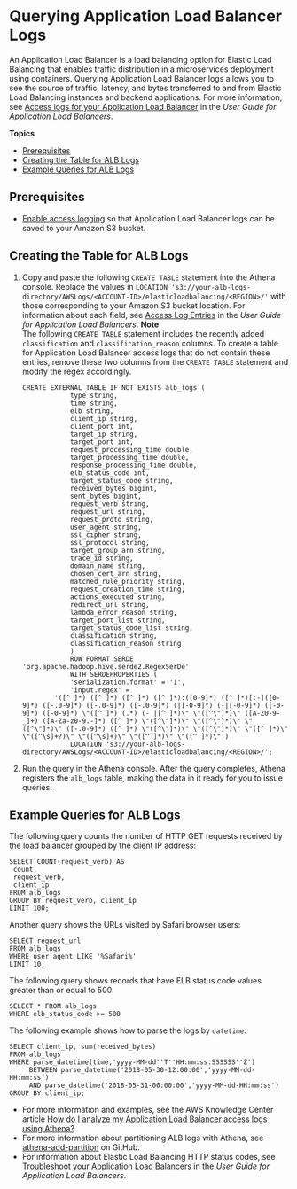 # Querying Application Load Balancer Logs<a name="application-load-balancer-logs"></a>

An Application Load Balancer is a load balancing option for Elastic Load Balancing that enables traffic distribution in a microservices deployment using containers\. Querying Application Load Balancer logs allows you to see the source of traffic, latency, and bytes transferred to and from Elastic Load Balancing instances and backend applications\. For more information, see [Access logs for your Application Load Balancer](https://docs.aws.amazon.com/elasticloadbalancing/latest/application/load-balancer-access-logs.html) in the *User Guide for Application Load Balancers*\.

**Topics**
+ [Prerequisites](#application-load-balancer-logs-prerequisites)
+ [Creating the Table for ALB Logs](#create-alb-table)
+ [Example Queries for ALB Logs](#query-alb-logs-examples)

## Prerequisites<a name="application-load-balancer-logs-prerequisites"></a>
+ [Enable access logging](https://docs.aws.amazon.com/elasticloadbalancing/latest/application/load-balancer-access-logs.html#enable-access-logging) so that Application Load Balancer logs can be saved to your Amazon S3 bucket\.

## Creating the Table for ALB Logs<a name="create-alb-table"></a>

1. Copy and paste the following `CREATE TABLE` statement into the Athena console\. Replace the values in `LOCATION 's3://your-alb-logs-directory/AWSLogs/<ACCOUNT-ID>/elasticloadbalancing/<REGION>/'` with those corresponding to your Amazon S3 bucket location\. For information about each field, see [Access Log Entries](https://docs.aws.amazon.com/elasticloadbalancing/latest/application/load-balancer-access-logs.html#access-log-entry-format) in the *User Guide for Application Load Balancers*\. 
**Note**  
The following `CREATE TABLE` statement includes the recently added `classification` and `classification_reason` columns\. To create a table for Application Load Balancer access logs that do not contain these entries, remove these two columns from the `CREATE TABLE` statement and modify the regex accordingly\.

   ```
   CREATE EXTERNAL TABLE IF NOT EXISTS alb_logs (
               type string,
               time string,
               elb string,
               client_ip string,
               client_port int,
               target_ip string,
               target_port int,
               request_processing_time double,
               target_processing_time double,
               response_processing_time double,
               elb_status_code int,
               target_status_code string,
               received_bytes bigint,
               sent_bytes bigint,
               request_verb string,
               request_url string,
               request_proto string,
               user_agent string,
               ssl_cipher string,
               ssl_protocol string,
               target_group_arn string,
               trace_id string,
               domain_name string,
               chosen_cert_arn string,
               matched_rule_priority string,
               request_creation_time string,
               actions_executed string,
               redirect_url string,
               lambda_error_reason string,
               target_port_list string,
               target_status_code_list string,
               classification string,
               classification_reason string
               )
               ROW FORMAT SERDE 'org.apache.hadoop.hive.serde2.RegexSerDe'
               WITH SERDEPROPERTIES (
               'serialization.format' = '1',
               'input.regex' = 
           '([^ ]*) ([^ ]*) ([^ ]*) ([^ ]*):([0-9]*) ([^ ]*)[:-]([0-9]*) ([-.0-9]*) ([-.0-9]*) ([-.0-9]*) (|[-0-9]*) (-|[-0-9]*) ([-0-9]*) ([-0-9]*) \"([^ ]*) (.*) (- |[^ ]*)\" \"([^\"]*)\" ([A-Z0-9-_]+) ([A-Za-z0-9.-]*) ([^ ]*) \"([^\"]*)\" \"([^\"]*)\" \"([^\"]*)\" ([-.0-9]*) ([^ ]*) \"([^\"]*)\" \"([^\"]*)\" \"([^ ]*)\" \"([^\s]+?)\" \"([^\s]+)\" \"([^ ]*)\" \"([^ ]*)\"')
               LOCATION 's3://your-alb-logs-directory/AWSLogs/<ACCOUNT-ID>/elasticloadbalancing/<REGION>/';
   ```

1. Run the query in the Athena console\. After the query completes, Athena registers the `alb_logs` table, making the data in it ready for you to issue queries\.

## Example Queries for ALB Logs<a name="query-alb-logs-examples"></a>

The following query counts the number of HTTP GET requests received by the load balancer grouped by the client IP address:

```
SELECT COUNT(request_verb) AS
 count,
 request_verb,
 client_ip
FROM alb_logs
GROUP BY request_verb, client_ip
LIMIT 100;
```

Another query shows the URLs visited by Safari browser users:

```
SELECT request_url
FROM alb_logs
WHERE user_agent LIKE '%Safari%'
LIMIT 10;
```

The following query shows records that have ELB status code values greater than or equal to 500\.

```
SELECT * FROM alb_logs
WHERE elb_status_code >= 500
```

The following example shows how to parse the logs by `datetime`:

```
SELECT client_ip, sum(received_bytes) 
FROM alb_logs
WHERE parse_datetime(time,'yyyy-MM-dd''T''HH:mm:ss.SSSSSS''Z') 
     BETWEEN parse_datetime('2018-05-30-12:00:00','yyyy-MM-dd-HH:mm:ss') 
     AND parse_datetime('2018-05-31-00:00:00','yyyy-MM-dd-HH:mm:ss') 
GROUP BY client_ip;
```
+ For more information and examples, see the AWS Knowledge Center article [How do I analyze my Application Load Balancer access logs using Athena?](http://aws.amazon.com/premiumsupport/knowledge-center/athena-analyze-access-logs/)\.
+ For more information about partitioning ALB logs with Athena, see [athena\-add\-partition](https://github.com/buzzsurfr/athena-add-partition) on GitHub\.
+ For information about Elastic Load Balancing HTTP status codes, see [Troubleshoot your Application Load Balancers](https://docs.aws.amazon.com/elasticloadbalancing/latest/application/load-balancer-troubleshooting.html) in the *User Guide for Application Load Balancers*\.